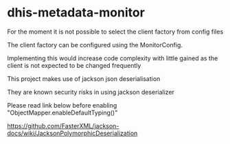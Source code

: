 # dhis-metadata-monitor

For the moment it is not possible to select the client factory from config files

The client factory can be configured using the MonitorConfig.

Implementing this would increase code complexity with little gained as the client is not expected to be changed frequently

This project makes use of jackson json deserialisation

They are known security risks in using jackson deserializer

Please read link below before enabling "ObjectMapper.enableDefaultTyping()"

https://github.com/FasterXML/jackson-docs/wiki/JacksonPolymorphicDeserialization
